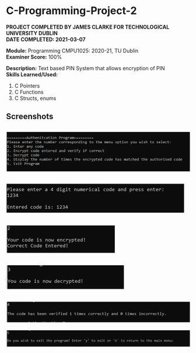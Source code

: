 # C-Programming-Project-2
**PROJECT COMPLETED BY JAMES CLARKE FOR TECHNOLOGICAL UNIVERSITY DUBLIN**  
**DATE COMPLETED: 2021-03-07**

**Module:** Programming CMPU1025: 2020-21, TU Dublin  
**Examiner Score:** 100%

**Description:** Text based PIN System that allows encryption of PIN  
**Skills Learned/Used:**
1. C Pointers
2. C Functions
3. C Structs, enums

## Screenshots
![Screenshot 1](https://github.com/JamesClarke01/C-Programming-Project-2/blob/master/Screenshots/1.png?raw=true)
---
![Screenshot 2](https://github.com/JamesClarke01/C-Programming-Project-2/blob/master/Screenshots/2.png?raw=true)
---
![Screenshot 3](https://github.com/JamesClarke01/C-Programming-Project-2/blob/master/Screenshots/3.png?raw=true)
---
![Screenshot 4](https://github.com/JamesClarke01/C-Programming-Project-2/blob/master/Screenshots/4.png?raw=true)
---
![Screenshot 5](https://github.com/JamesClarke01/C-Programming-Project-2/blob/master/Screenshots/5.png?raw=true)
---
![Screenshot 6](https://github.com/JamesClarke01/C-Programming-Project-2/blob/master/Screenshots/6.png?raw=true) 
